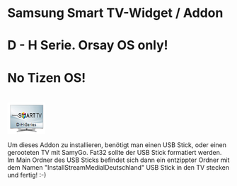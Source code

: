 # Samsung Smart TV-Widget / Addon
# D - H Serie. Orsay OS only!
# No Tizen OS!
#
![Stream Medial Deutschland](icon.png)

Um dieses Addon zu installieren, benötigt man einen USB Stick, oder einen gerooteten TV mit SamyGo.
Fat32 sollte der USB Stick formatiert werden. 
Im Main Ordner des USB Sticks befindet sich dann ein entzippter Ordner mit dem Namen "InstallStreamMedialDeutschland"
USB Stick in den TV stecken und fertig! :-)